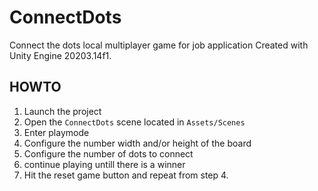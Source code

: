 # ConnectDots
Connect the dots local multiplayer game for job application
Created with Unity Engine 20203.14f1.

## HOWTO
1. Launch the project
2. Open the `ConnectDots` scene located in `Assets/Scenes`
3. Enter playmode
4. Configure the number width and/or height of the board
5. Configure the number of dots to connect
6. continue playing untill there is a winner
7. Hit the reset game button and repeat from step 4.
